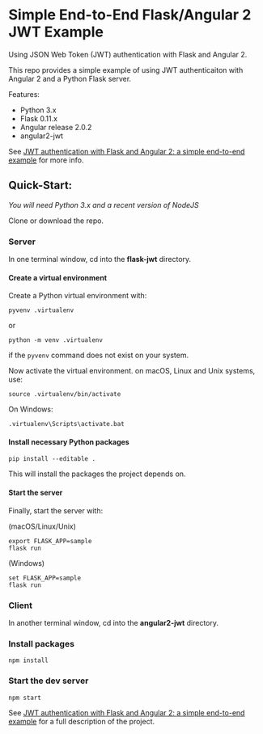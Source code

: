 Simple End-to-End Flask/Angular 2 JWT Example
=============================================

Using JSON Web Token (JWT) authentication with Flask and Angular 2.

This repo provides a simple example of using JWT authenticaiton with Angular 2
and a Python Flask server.

Features:
* Python 3.x
* Flask 0.11.x
* Angular release 2.0.2
* angular2-jwt

See [JWT authentication with Flask and Angular 2: a simple end-to-end example]() for more info.

## Quick-Start:

*You will need Python 3.x and a recent version of NodeJS*

Clone or download the repo.

### Server

In one terminal window, cd into the **flask-jwt** directory.

#### Create a virtual environment

Create a Python virtual environment with:

```
pyvenv .virtualenv
```

or

```
python -m venv .virtualenv
```

if the `pyvenv` command does not exist on your system.

Now activate the virtual environment. on macOS, Linux and Unix systems, use:

```
source .virtualenv/bin/activate
```

On Windows:

```
.virtualenv\Scripts\activate.bat
```

#### Install necessary Python packages

```
pip install --editable .
```

This will install the packages the project depends on.

#### Start the server

Finally, start the server with:

(macOS/Linux/Unix)
```
export FLASK_APP=sample
flask run
```

(Windows)
```
set FLASK_APP=sample
flask run
```

### Client

In another terminal window, cd into the **angular2-jwt** directory.

### Install packages

```
npm install
```

### Start the dev server

```
npm start
```

See [JWT authentication with Flask and Angular 2: a simple end-to-end example]() for a full description of the project.
